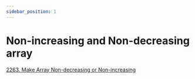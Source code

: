```yaml
---
sidebar_position: 1
---
```


# Non-increasing and Non-decreasing array

[2263. Make Array Non-decreasing or Non-increasing](https://leetcode.com/problems/make-array-non-decreasing-or-non-increasing/) 
